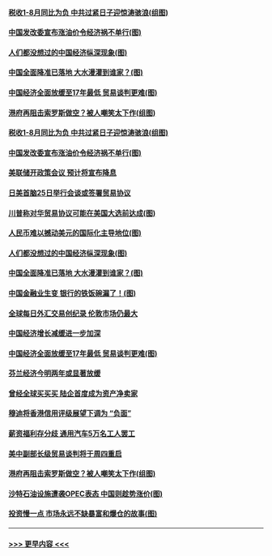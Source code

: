 #### [税收1-8月同比为负 中共过紧日子迎惊涛骇浪(组图)](../pages/p5/907759.md?t=09181711) 
#### [中国发改委宣布涨油价令经济祸不单行(图)](../pages/p5/907751.md?t=09181711) 
#### [人们都没想过的中国经济纵深现象(图)](../pages/p5/907684.md?t=09181711) 
#### [中国全面降准已落地 大水漫灌到谁家？(图)](../pages/p5/907688.md?t=09181711) 
#### [中国经济全面放缓至17年最低 贸易谈判更难(图)](../pages/p5/907648.md?t=09181711) 
#### [港府再阻击索罗斯做空？被人嘲笑太下作(组图)](../pages/p5/907637.md?t=09181711) 
#### [税收1-8月同比为负 中共过紧日子迎惊涛骇浪(组图)](../pages/p5/907759.md?t=09181711) 
#### [中国发改委宣布涨油价令经济祸不单行(图)](../pages/p5/907751.md?t=09181711) 
#### [美联储开政策会议 预计将宣布降息](../pages/p5/907739.md?t=09181711) 
#### [日美首脑25日举行会谈或签署贸易协议](../pages/p5/907734.md?t=09181711) 
#### [川普称对华贸易协议可能在美国大选前达成(图)](../pages/p5/907707.md?t=09181711) 
#### [人民币难以撼动美元的国际化主导地位(图)](../pages/p5/907705.md?t=09181711) 
#### [人们都没想过的中国经济纵深现象(图)](../pages/p5/907684.md?t=09181711) 
#### [中国全面降准已落地 大水漫灌到谁家？(图)](../pages/p5/907688.md?t=09181711) 
#### [中国金融业生变 银行的铁饭碗漏了！(图)](../pages/p5/907683.md?t=09181711) 
#### [全球每日外汇交易创纪录 伦敦市场仍最大](../pages/p5/907685.md?t=09181711) 
#### [中国经济增长减缓进一步加深](../pages/p5/907649.md?t=09181711) 
#### [中国经济全面放缓至17年最低 贸易谈判更难(图)](../pages/p5/907648.md?t=09181711) 
#### [芬兰经济今明两年或显著放缓](../pages/p5/907643.md?t=09181711) 
#### [曾经全球买买买 陆企首度成为资产净卖家](../pages/p5/907641.md?t=09181711) 
#### [穆迪将香港信用评级展望下调为 “负面”](../pages/p5/907640.md?t=09181711) 
#### [薪资福利存分歧 通用汽车5万名工人罢工](../pages/p5/907639.md?t=09181711) 
#### [美中副部长级贸易谈判将于周四重启](../pages/p5/907638.md?t=09181711) 
#### [港府再阻击索罗斯做空？被人嘲笑太下作(组图)](../pages/p5/907637.md?t=09181711) 
#### [沙特石油设施遭袭OPEC表态 中国则趁势涨价(图)](../pages/p5/907570.md?t=09181711) 
#### [投资慢一点 市场永远不缺暴富和爆仓的故事(图)](../pages/p5/907564.md?t=09181711) 

----
#### [ >>> 更早内容 <<< ](../indexes/p5-earlier.md)
